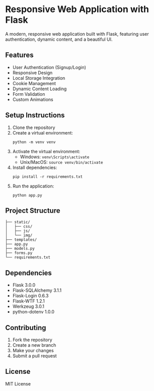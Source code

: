 # Responsive Web Application with Flask

A modern, responsive web application built with Flask, featuring user authentication, dynamic content, and a beautiful UI.

## Features

- User Authentication (Signup/Login)
- Responsive Design
- Local Storage Integration
- Cookie Management
- Dynamic Content Loading
- Form Validation
- Custom Animations

## Setup Instructions

1. Clone the repository
2. Create a virtual environment:
   ```
   python -m venv venv
   ```
3. Activate the virtual environment:
   - Windows: `venv\Scripts\activate`
   - Unix/MacOS: `source venv/bin/activate`
4. Install dependencies:
   ```
   pip install -r requirements.txt
   ```
5. Run the application:
   ```
   python app.py
   ```

## Project Structure

```
├── static/
│   ├── css/
│   ├── js/
│   └── img/
├── templates/
├── app.py
├── models.py
├── forms.py
└── requirements.txt
```

## Dependencies

- Flask 3.0.0
- Flask-SQLAlchemy 3.1.1
- Flask-Login 0.6.3
- Flask-WTF 1.2.1
- Werkzeug 3.0.1
- python-dotenv 1.0.0

## Contributing

1. Fork the repository
2. Create a new branch
3. Make your changes
4. Submit a pull request

## License

MIT License
